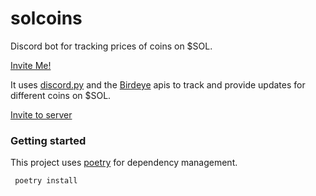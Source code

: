 # solcoins

Discord bot for tracking prices of coins on $SOL.

[Invite Me!](https://discord.com/api/oauth2/authorize?client_id=1074070921393999873&permissions=0&scope=bot%20applications.commands)

It uses [discord.py](https://discordpy.readthedocs.io/en/stable/) and the [Birdeye](https://public-api.birdeye.so/#/) apis to track and provide updates for different coins on $SOL.

[Invite to server](https://discord.com/api/oauth2/authorize?client_id=1074070921393999873&permissions=16&scope=bot%20applications.commands)

### Getting started
This project uses [poetry](https://python-poetry.org/) for dependency management.
```commandline
 poetry install
```
